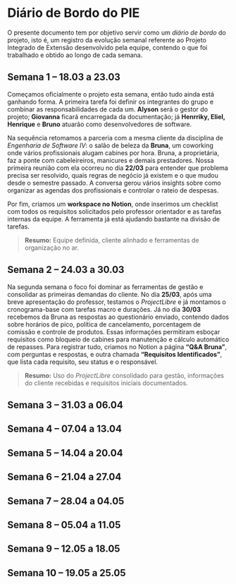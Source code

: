 # Diário de Bordo do PIE
O presente documento tem por objetivo servir como um *diário de bordo* do projeto, isto é, um registro da evolução semanal referente ao Projeto Integrado de Extensão desenvolvido pela equipe, contendo o que foi trabalhado e obtido ao longo de cada semana.

## Semana 1 – 18.03 a 23.03

Começamos oficialmente o projeto esta semana, então tudo ainda está ganhando forma. A primeira tarefa foi definir os integrantes do grupo e combinar as responsabilidades de cada um. **Alyson** será o gestor do projeto; **Giovanna** ficará encarregada da documentação; já **Henrriky, Eliel, Henrique** e **Bruno** atuarão como desenvolvedores de software.

Na sequência retomamos a parceria com a mesma cliente da disciplina de *Engenharia de Software IV*: o salão de beleza da **Bruna**, um coworking onde vários profissionais alugam cabines por hora. Bruna, a proprietária, faz a ponte com cabeleireiros, manicures e demais prestadores. Nossa primeira reunião com ela ocorreu no dia **22/03** para entender que problema precisa ser resolvido, quais regras de negócio já existem e o que mudou desde o semestre passado. A conversa gerou vários insights sobre como organizar as agendas dos profissionais e controlar o rateio de despesas. 

Por fim, criamos um **workspace no Notion**, onde inserimos um checklist com todos os requisitos solicitados pelo professor orientador e as tarefas internas da equipe. A ferramenta já está ajudando bastante na divisão de tarefas.
 
> **Resumo:** Equipe definida, cliente alinhado e ferramentas de organização no ar.

## Semana 2 – 24.03 a 30.03
Na segunda semana o foco foi dominar as ferramentas de gestão e consolidar as primeiras demandas do cliente. No dia **25/03**, após uma breve apresentação do professor, testamos o *ProjectLibre* e já montamos o cronograma-base com tarefas macro e durações. Já no dia **30/03** recebemos da Bruna as respostas ao questionário enviado, contendo dados sobre horários de pico, política de cancelamento, porcentagem de comissão e controle de produtos. Essas informações permitiram esboçar requisitos como bloqueio de cabines para manutenção e cálculo automático de repasses. Para registrar tudo, criamos no Notion a página **“Q&A Bruna”**, com perguntas e respostas, e outra chamada **“Requisitos Identificados”**, que lista cada requisito, seu status e o responsável.

> **Resumo:** Uso do *ProjectLibre* consolidado para gestão, informações do cliente recebidas e requisitos iniciais documentados.

## Semana 3 – 31.03 a 06.04

## Semana 4 – 07.04 a 13.04

## Semana 5 – 14.04 a 20.04

## Semana 6 – 21.04 a 27.04

## Semana 7 – 28.04 a 04.05

## Semana 8 – 05.04 a 11.05

## Semana 9 – 12.05 a 18.05

## Semana 10 – 19.05 a 25.05